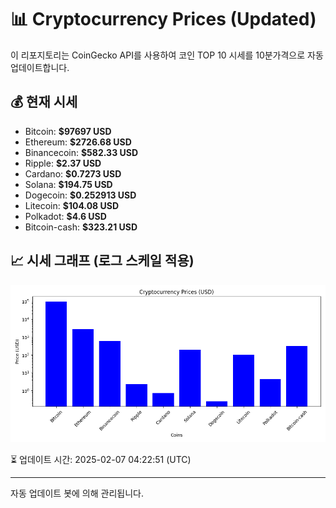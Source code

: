 
# 📊 Cryptocurrency Prices (Updated)

이 리포지토리는 CoinGecko API를 사용하여 코인 TOP 10 시세를 10분가격으로 자동 업데이트합니다.

## 💰 현재 시세
- Bitcoin: **$97697 USD**
- Ethereum: **$2726.68 USD**
- Binancecoin: **$582.33 USD**
- Ripple: **$2.37 USD**
- Cardano: **$0.7273 USD**
- Solana: **$194.75 USD**
- Dogecoin: **$0.252913 USD**
- Litecoin: **$104.08 USD**
- Polkadot: **$4.6 USD**
- Bitcoin-cash: **$323.21 USD**

## 📈 시세 그래프 (로그 스케일 적용)
![Crypto Prices](crypto_prices.png)

⏳ 업데이트 시간: 2025-02-07 04:22:51 (UTC)

---
자동 업데이트 봇에 의해 관리됩니다.

